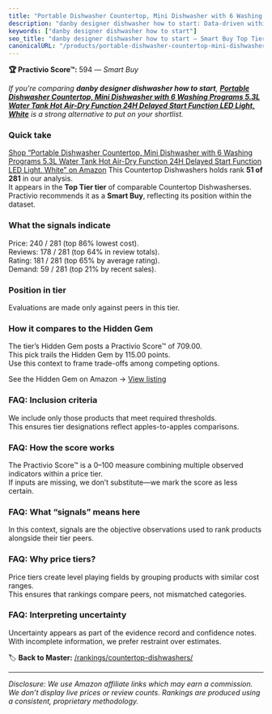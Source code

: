 ```yaml
---
title: "Portable Dishwasher Countertop, Mini Dishwasher with 6 Washing Programs 5.3L Water Tank Hot Air-Dry Function 24H Delayed Start Function LED Light, White"
description: "danby designer dishwasher how to start: Data-driven within Top Tier ranking using the Practivio Score™. Positioned by quality, value, demand, findability, mome…"
keywords: ["danby designer dishwasher how to start"]
seo_title: "danby designer dishwasher how to start — Smart Buy Top Tier (2025)"
canonicalURL: "/products/portable-dishwasher-countertop-mini-dishwasher-with-6-washing-programs-53l-water-tank-hot-air-dry-function-24h-delayed-start-function-led-light-white-B0DS7263H3/"
---
```


**🏆 Practivio Score™:** 594 — _Smart Buy_


*If you're comparing **danby designer dishwasher how to start**, **[Portable Dishwasher Countertop, Mini Dishwasher with 6 Washing Programs 5.3L Water Tank Hot Air-Dry Function 24H Delayed Start Function LED Light, White](https://www.amazon.com/dp/B0DS7263H3?tag=practivio-20)** is a strong alternative to put on your shortlist.*
### Quick take
[Shop “Portable Dishwasher Countertop, Mini Dishwasher with 6 Washing Programs 5.3L Water Tank Hot Air-Dry Function 24H Delayed Start Function LED Light, White” on Amazon](https://www.amazon.com/dp/B0DS7263H3?tag=practivio-20)
This Countertop Dishwashers holds rank **51 of 281** in our analysis.  
It appears in the **Top Tier tier** of comparable Countertop Dishwasherses.  
Practivio recommends it as a **Smart Buy**, reflecting its position within the dataset.

### What the signals indicate
Price: 240 / 281 (top 86% lowest cost).  
Reviews: 178 / 281 (top 64% in review totals).  
Rating: 181 / 281 (top 65% by average rating).  
Demand: 59 / 281 (top 21% by recent sales).

### Position in tier
Evaluations are made only against peers in this tier.

### How it compares to the Hidden Gem
The tier’s Hidden Gem posts a Practivio Score™ of 709.00.  
This pick trails the Hidden Gem by 115.00 points.  
Use this context to frame trade-offs among competing options.  

See the Hidden Gem on Amazon → [View listing](https://www.amazon.com/dp/B08N6WV3HX?tag=practivio-20)

### FAQ: Inclusion criteria
We include only those products that meet required thresholds.  
This ensures tier designations reflect apples-to-apples comparisons.

### FAQ: How the score works
The Practivio Score™ is a 0–100 measure combining multiple observed indicators within a price tier.  
If inputs are missing, we don’t substitute—we mark the score as less certain.

### FAQ: What “signals” means here
In this context, signals are the objective observations used to rank products alongside their tier peers.

### FAQ: Why price tiers?
Price tiers create level playing fields by grouping products with similar cost ranges.  
This ensures that rankings compare peers, not mismatched categories.

### FAQ: Interpreting uncertainty
Uncertainty appears as part of the evidence record and confidence notes.  
With incomplete information, we prefer restraint over estimates.


🏷️ **Back to Master:** [/rankings/countertop-dishwashers/](/rankings/countertop-dishwashers/)

---
_Disclosure: We use Amazon affiliate links which may earn a commission. We don’t display live prices or review counts. Rankings are produced using a consistent, proprietary methodology._
